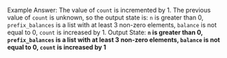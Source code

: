 Example Answer:
The value of `count` is incremented by 1. The previous value of `count` is unknown, so the output state is: `n` is greater than 0, `prefix_balances` is a list with at least 3 non-zero elements, `balance` is not equal to 0, `count` is increased by 1.
Output State: **`n` is greater than 0, `prefix_balances` is a list with at least 3 non-zero elements, `balance` is not equal to 0, `count` is increased by 1**